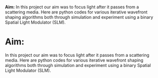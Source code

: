  **Aim:**
In this project our aim was to focus light after it passes from a scattering media. Here are python codes for various iterative wavefront shaping algorithms both through simulation and experiment using a binary Spatial Light Modulator (SLM).
# Aim:
In this project our aim was to focus light after it passes from a scattering media. Here are python codes for various iterative wavefront shaping algorithms both through simulation and experiment using a binary Spatial Light Modulator (SLM). 
